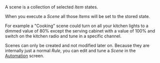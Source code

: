 A scene is a collection of selected *Item* states.

When you execute a *Scene* all those *Items* will
be set to the stored state.

For example a "Cooking" scene could turn on all
your kitchen lights to a dimmed value of 80% except
the serving cabinet with a value of 100% and switch
on the kitchen radio and tune in a specific channel.

Scenes can only be created and not modified later on.
Because they are internally just a normal *Rule*,
you can edit and tune a *Scene* in the [Automation](rules.html)
screen.